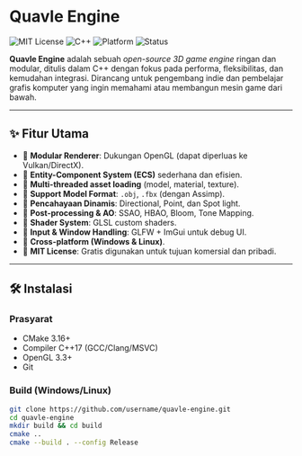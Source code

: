 # Quavle Engine

![MIT License](https://img.shields.io/badge/license-MIT-blue.svg)
![C++](https://img.shields.io/badge/language-C++-blue)
![Platform](https://img.shields.io/badge/platform-Windows%20%7C%20Linux-lightgrey)
![Status](https://img.shields.io/badge/status-early%20development-orange)

**Quavle Engine** adalah sebuah *open-source 3D game engine* ringan dan modular, ditulis dalam C++ dengan fokus pada performa, fleksibilitas, dan kemudahan integrasi. Dirancang untuk pengembang indie dan pembelajar grafis komputer yang ingin memahami atau membangun mesin game dari bawah.

---

## ✨ Fitur Utama

- 🔹 **Modular Renderer**: Dukungan OpenGL (dapat diperluas ke Vulkan/DirectX).
- 🔹 **Entity-Component System (ECS)** sederhana dan efisien.
- 🔹 **Multi-threaded asset loading** (model, material, texture).
- 🔹 **Support Model Format**: `.obj`, `.fbx` (dengan Assimp).
- 🔹 **Pencahayaan Dinamis**: Directional, Point, dan Spot light.
- 🔹 **Post-processing & AO**: SSAO, HBAO, Bloom, Tone Mapping.
- 🔹 **Shader System**: GLSL custom shaders.
- 🔹 **Input & Window Handling**: GLFW + ImGui untuk debug UI.
- 🔹 **Cross-platform (Windows & Linux)**.
- 🔹 **MIT License**: Gratis digunakan untuk tujuan komersial dan pribadi.

---

## 🛠️ Instalasi

### Prasyarat

- CMake 3.16+
- Compiler C++17 (GCC/Clang/MSVC)
- OpenGL 3.3+
- Git

### Build (Windows/Linux)

```bash
git clone https://github.com/username/quavle-engine.git
cd quavle-engine
mkdir build && cd build
cmake ..
cmake --build . --config Release
